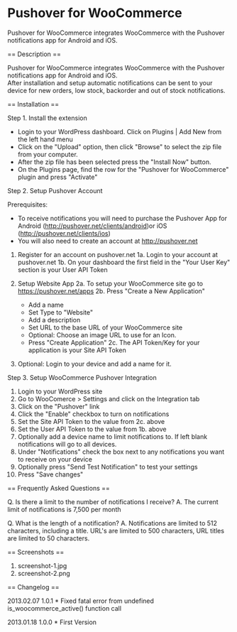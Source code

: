 Pushover for WooCommerce
========================

Pushover for WooCommerce integrates WooCommerce with the Pushover notifications app for Android and iOS.  

== Description ==

Pushover for WooCommerce integrates WooCommerce with the Pushover notifications app for Android and iOS.  
After installation and setup automatic notifications can be sent to your device for new orders, low stock, backorder and out of stock notifications.

== Installation ==

Step 1. Install the extension

 * Login to your WordPress dashboard. Click on Plugins | Add New from the left hand menu
 * Click on the "Upload" option, then click "Browse" to select the zip file from your computer.
 * After the zip file has been selected press the "Install Now" button.
 * On the Plugins page, find the row for the "Pushover for WooCommerce" plugin and press "Activate"

Step 2. Setup Pushover Account

Prerequisites:
 * To receive notifications you will need to purchase the Pushover App for Android (http://pushover.net/clients/android)or iOS (http://pushover.net/clients/ios)
 * You will also need to create an account at http://pushover.net
 
1. Register for an account on pushover.net
 1a.  Login to your account at pushover.net
 1b.  On your dashboard the first field in the "Your User Key" section is your User API Token

2. Setup Website App
 2a.  To setup your WooCommerce site go to https://pushover.net/apps
 2b.  Press "Create a New Application"
 	- Add a name
 	- Set Type to "Website"
 	- Add a description
 	- Set URL to the base URL of your WooCommerce site
 	- Optional: Choose an image URL to use for an Icon.
 	- Press "Create Application"
 2c.  The API Token/Key for your application is your Site API Token  

3. Optional:  Login to your device and add a name for it.

Step 3. Setup WooCommerce Pushover Integration

 1.  Login to your WordPress site
 2.  Go to WooComerce > Settings and click on the Integration tab
 3.  Click on the "Pushover" link
 4.  Click the "Enable" checkbox to turn on notifications
 5.  Set the Site API Token to the value from 2c. above
 6.  Set the User API Token to the value from 1b. above
 7.  Optionally add a device name to limit notifications to.  If left blank notifications will go to all devices.
 8.  Under "Notifications" check the box next to any notifications you want to receive on your device
 9.  Optionally press "Send Test Notification" to test your settings
 10. Press "Save changes"

== Frequently Asked Questions ==


Q.  Is there a limit to the number of notifications I receive? 
A.  The current limit of notifications is 7,500 per month

Q.  What is the length of a notification?
A.  Notifications are limited to 512 characters, including a title.  URL's are limited to 500 characters, URL titles are limited to 50 characters.

== Screenshots ==

1. screenshot-1.jpg
2. screenshot-2.png

== Changelog ==

2013.02.07	 1.0.1
	* Fixed fatal error from undefined is_woocommerce_active() function call

2013.01.18   1.0.0
	* First Version

